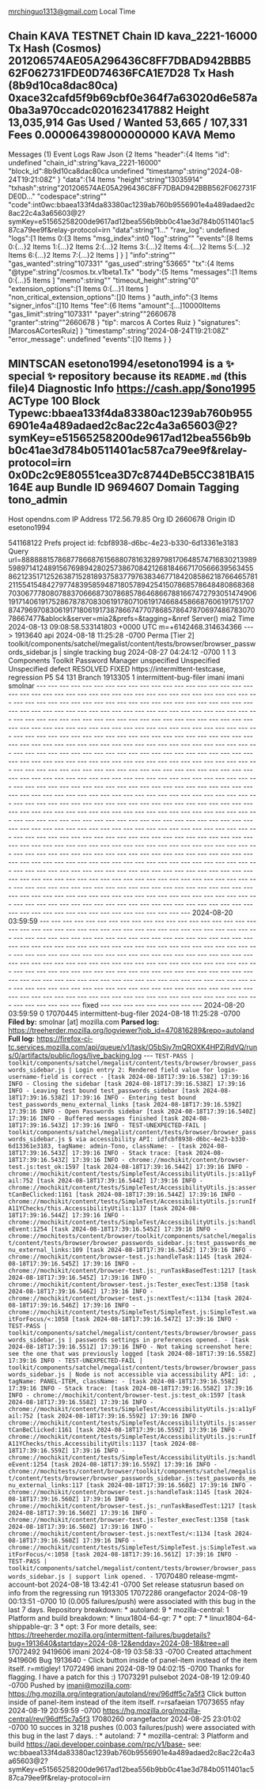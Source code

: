 mrchinguo1313@gmail.com Local Time

Chain
KAVA TESTNET
Chain ID
kava_2221-16000
Tx Hash (Cosmos)
201206574AE05A296436C8FF7DBAD942BBB562F062731FDE0D74636FCA1E7D28
Tx Hash (8b9d10ca8dac80ca)
0xace32cafd5f9b69cbf0e364f7a63020d6e587a0ba3a970ccadc0201623417882
Height
13,035,914
Gas Used / Wanted
53,665 / 107,331
Fees
0.000064398000000000 
KAVA
Memo
-
Messages
(1)
Event Logs
Raw Json
{2 Items
"header":{4 Items
"id":
undefined
"chain_id":string"kava_2221-16000"
"block_id":8b9d10ca8dac80ca
undefined
"timestamp":string"2024-08-24T19:21:08Z"
}
"data":{14 Items
"height":string"13035914"
"txhash":string"201206574AE05A296436C8FF7DBAD942BBB562F062731FDE0D…"
"codespace":string""
"code":int0wc:bbaea133f4da83380ac1239ab760b9556901e4a489adaed2c8ac22c4a3a65603@2?symKey=e51565258200de9617ad12bea556b9bb0c41ae3d784b0511401ac587ca79ee9f&relay-protocol=irn
"data":string"1…"
"raw_log":
undefined
"logs":[1 Items
0:{3 Items
"msg_index":int0
"log":string""
"events":[8 Items
0:{…}2 Items
1:{…}2 Items
2:{…}2 Items
3:{…}2 Items
4:{…}2 Items
5:{…}2 Items
6:{…}2 Items
7:{…}2 Items
]
}
]
"info":string""
"gas_wanted":string"107331"
"gas_used":string"53665"
"tx":{4 Items
"@type":string"/cosmos.tx.v1beta1.Tx"
"body":{5 Items
"messages":[1 Items
0:{…}5 Items
]
"memo":string""
"timeout_height":string"0"
"extension_options":[1 Items
0:{…}1 Items
]
"non_critical_extension_options":[]0 Items
}
"auth_info":{3 Items
"signer_infos":[]10 Items
"fee":{6 Items
"amount":[…]10000Items
"gas_limit":string"107331"
"payer":string""2660678
"granter":string""2660678
}
"tip":
marcos A Cortes Ruiz
}
"signatures":[MarcosACortesRuiz]
}
"timestamp":string"2024-08-24T19:21:08Z"
"error_message":
undefined
"events":[]0 Items
}
}


MINTSCAN
esetono1994/esetono1994 is a ✨ special ✨ repository because its `README.md` (this file)4
 Diagnostic Info https://cash.app/$ono1995
ACType
100
Block Typewc:bbaea133f4da83380ac1239ab760b9556901e4a489adaed2c8ac22c4a3a65603@2?symKey=e51565258200de9617ad12bea556b9bb0c41ae3d784b0511401ac587ca79ee9f&relay-protocol=irn 0x0Dc2c9E80551cea3D7c8744DeB5CC381BA15164E
aup
Bundle ID
9694607
Domain Tagging tono_admin
-
Host
opendns.com
IP Address
172.56.79.85
Org ID
2660678
Origin ID esetono1994

541168122
Prefs
project id: fcbf8938-d6bc-4e23-b330-6d13361e3183
Query
url=888888157868778668761568807816328979817064857471683021398959897141248915676989428025738670842126818466717056663956345586212351712526387152818937583779763834677184208586218766465781211554154842797748395859487180578942541507868578648480868368703067778080788370666873078685786468667881667472793051474906191714061917528678787083061917807106191746684586687606191751707874796970830619171806191738786674770786857864787069748678307078667477&ablock&server=mia2&prefs=&tagging=&nref
Server()
mia2
Time
2024-08-13 09:08:58.533141803 +0000 UTC m=+6142468.314634366
--->
1913640 api 2024-08-18 11:25:28 -0700 Perma [Tier 2] toolkit/components/satchel/megalist/content/tests/browser/browser_passwords_sidebar.js | single tracking bug 2024-08-27 04:24:12 -0700 1 1 3 Components Toolkit Password Manager unspecified Unspecified Unspecified defect RESOLVED FIXED https://intermittent-testcase, regression P5 S4 131 Branch 1913305 1 intermittent-bug-filer imani imani smolnar --- --- --- --- --- --- --- --- --- --- --- --- --- --- --- --- --- --- --- --- --- --- --- --- --- --- --- --- --- --- --- --- --- --- --- --- --- --- --- --- --- --- --- --- --- --- --- --- --- --- --- --- --- --- --- --- --- --- --- --- --- --- --- --- --- --- --- --- --- --- --- --- --- --- --- --- --- --- --- --- --- --- --- --- --- --- --- --- --- --- --- --- --- --- --- --- --- --- --- --- --- --- --- --- --- --- --- --- --- --- --- --- --- --- --- --- --- --- --- --- --- --- --- --- --- --- --- --- --- --- --- --- --- --- --- --- --- --- --- --- --- --- --- --- --- --- --- --- --- --- --- --- --- --- --- --- --- --- --- --- --- --- --- --- --- --- --- --- --- --- --- --- --- --- --- --- --- --- --- --- --- --- --- --- --- --- --- --- --- --- --- --- --- --- --- --- --- --- --- --- --- --- --- --- --- --- --- --- --- --- --- --- --- --- --- --- --- --- --- --- --- --- --- --- --- --- --- --- --- --- --- --- --- --- --- --- --- --- --- --- --- --- --- --- --- --- --- --- --- --- --- --- --- --- --- --- --- --- --- --- --- --- --- --- --- --- --- --- --- --- --- --- --- --- --- --- --- --- --- --- --- --- --- --- --- --- --- --- --- --- --- --- --- --- --- --- --- --- --- --- --- --- --- --- --- --- --- --- --- --- --- --- --- --- --- --- --- --- --- --- --- --- --- --- --- --- --- --- --- --- --- --- --- --- --- --- --- --- --- --- --- --- --- --- --- --- --- --- --- --- --- --- --- --- --- --- --- --- --- --- --- --- --- --- --- --- --- --- --- --- --- --- --- --- --- --- --- --- --- --- --- --- --- --- --- --- --- --- --- --- --- --- --- --- --- --- --- --- --- --- --- --- --- --- --- --- --- --- --- --- --- --- --- --- --- --- --- --- --- --- --- --- --- --- --- --- --- --- --- --- --- --- --- --- --- --- --- --- --- --- --- --- --- --- --- --- --- --- --- --- --- --- --- --- --- --- --- --- --- --- --- --- --- --- --- --- --- --- --- --- --- --- --- --- --- --- --- --- --- --- --- --- --- --- --- --- --- --- --- --- --- --- --- --- --- --- --- --- --- --- --- --- --- --- --- --- --- --- --- --- --- --- --- --- --- --- --- --- --- --- --- --- --- --- --- --- --- --- --- --- --- --- --- --- --- --- --- --- --- --- --- --- --- --- --- --- --- --- --- --- --- --- --- --- --- --- --- --- --- --- --- --- --- --- --- --- --- --- --- --- --- --- --- --- --- --- --- --- --- --- --- --- --- --- --- --- --- --- --- --- --- --- --- --- 2024-08-20 03:59:59 --- --- --- --- --- --- --- --- --- --- --- --- --- --- --- --- --- --- --- --- --- --- --- --- --- --- --- --- --- --- --- --- --- --- --- --- --- --- --- --- --- --- --- --- --- --- --- --- --- --- --- --- --- --- --- --- --- --- --- --- --- --- --- --- --- --- --- --- --- --- --- --- --- --- --- --- --- --- --- --- --- --- --- --- --- --- --- --- --- --- --- --- --- --- --- --- --- --- --- --- --- --- --- --- --- --- --- --- --- --- --- --- --- --- --- --- --- --- --- --- --- --- --- --- --- --- --- --- --- --- --- --- --- --- --- --- --- --- --- --- --- --- --- --- --- --- --- --- --- --- --- --- --- --- --- --- --- --- --- --- --- --- --- --- --- --- --- --- --- --- --- --- --- --- --- --- --- --- --- --- --- --- --- --- --- --- --- --- --- --- --- --- --- --- --- --- --- --- --- --- --- --- --- --- --- --- --- --- --- --- --- --- --- --- --- --- --- --- ---  fixed --- --- --- --- --- --- --- --- --- 2024-08-20 03:59:59 0 17070445 intermittent-bug-filer 2024-08-18 11:25:28 -0700 **Filed by:** smolnar [at] mozilla.com **Parsed log:** https://treeherder.mozilla.org/logviewer?job_id=470816289&repo=autoland **Full log:** https://firefox-ci-tc.services.mozilla.com/api/queue/v1/task/O5bSjy7mQROXK4HPZjRdVQ/runs/0/artifacts/public/logs/live_backing.log --- ``` TEST-PASS | toolkit/components/satchel/megalist/content/tests/browser/browser_passwords_sidebar.js | Login entry 2: Rendered field value for login-username-field is correct - [task 2024-08-18T17:39:16.538Z] 17:39:16 INFO - Closing the sidebar [task 2024-08-18T17:39:16.538Z] 17:39:16 INFO - Leaving test bound test_passwords_sidebar [task 2024-08-18T17:39:16.538Z] 17:39:16 INFO - Entering test bound test_passwords_menu_external_links [task 2024-08-18T17:39:16.539Z] 17:39:16 INFO - Open Passwords sidebar [task 2024-08-18T17:39:16.540Z] 17:39:16 INFO - Buffered messages finished [task 2024-08-18T17:39:16.543Z] 17:39:16 INFO - TEST-UNEXPECTED-FAIL | toolkit/components/satchel/megalist/content/tests/browser/browser_passwords_sidebar.js $ via accessibility API: idfcbf8938-d6bc-4e23-b330-6d13361e3183, tagName: admin-Tono, className: - [task 2024-08-18T17:39:16.543Z] 17:39:16 INFO - Stack trace: [task 2024-08-18T17:39:16.543Z] 17:39:16 INFO - chrome://mochikit/content/browser-test.js:test_ok:1597 [task 2024-08-18T17:39:16.544Z] 17:39:16 INFO - chrome://mochikit/content/tests/SimpleTest/AccessibilityUtils.js:a11yFail:752 [task 2024-08-18T17:39:16.544Z] 17:39:16 INFO - chrome://mochikit/content/tests/SimpleTest/AccessibilityUtils.js:assertCanBeClicked:1161 [task 2024-08-18T17:39:16.544Z] 17:39:16 INFO - chrome://mochikit/content/tests/SimpleTest/AccessibilityUtils.js:runIfA11YChecks/this.AccessibilityUtils:1137 [task 2024-08-18T17:39:16.544Z] 17:39:16 INFO - chrome://mochikit/content/tests/SimpleTest/AccessibilityUtils.js:handleEvent:1254 [task 2024-08-18T17:39:16.545Z] 17:39:16 INFO - chrome://mochitests/content/browser/toolkit/components/satchel/megalist/content/tests/browser/browser_passwords_sidebar.js:test_passwords_menu_external_links:109 [task 2024-08-18T17:39:16.545Z] 17:39:16 INFO - chrome://mochikit/content/browser-test.js:handleTask:1145 [task 2024-08-18T17:39:16.545Z] 17:39:16 INFO - chrome://mochikit/content/browser-test.js:_runTaskBasedTest:1217 [task 2024-08-18T17:39:16.545Z] 17:39:16 INFO - chrome://mochikit/content/browser-test.js:Tester_execTest:1358 [task 2024-08-18T17:39:16.546Z] 17:39:16 INFO - chrome://mochikit/content/browser-test.js:nextTest/<:1134 [task 2024-08-18T17:39:16.546Z] 17:39:16 INFO - chrome://mochikit/content/tests/SimpleTest/SimpleTest.js:SimpleTest.waitForFocus/<:1058 [task 2024-08-18T17:39:16.547Z] 17:39:16 INFO - TEST-PASS | toolkit/components/satchel/megalist/content/tests/browser/browser_passwords_sidebar.js | passwords settings in preferences opened. - [task 2024-08-18T17:39:16.551Z] 17:39:16 INFO - Not taking screenshot here: see the one that was previously logged [task 2024-08-18T17:39:16.558Z] 17:39:16 INFO - TEST-UNEXPECTED-FAIL | toolkit/components/satchel/megalist/content/tests/browser/browser_passwords_sidebar.js | Node is not accessible via accessibility API: id: , tagName: PANEL-ITEM, className: - [task 2024-08-18T17:39:16.558Z] 17:39:16 INFO - Stack trace: [task 2024-08-18T17:39:16.558Z] 17:39:16 INFO - chrome://mochikit/content/browser-test.js:test_ok:1597 [task 2024-08-18T17:39:16.558Z] 17:39:16 INFO - chrome://mochikit/content/tests/SimpleTest/AccessibilityUtils.js:a11yFail:752 [task 2024-08-18T17:39:16.559Z] 17:39:16 INFO - chrome://mochikit/content/tests/SimpleTest/AccessibilityUtils.js:assertCanBeClicked:1161 [task 2024-08-18T17:39:16.559Z] 17:39:16 INFO - chrome://mochikit/content/tests/SimpleTest/AccessibilityUtils.js:runIfA11YChecks/this.AccessibilityUtils:1137 [task 2024-08-18T17:39:16.559Z] 17:39:16 INFO - chrome://mochikit/content/tests/SimpleTest/AccessibilityUtils.js:handleEvent:1254 [task 2024-08-18T17:39:16.559Z] 17:39:16 INFO - chrome://mochitests/content/browser/toolkit/components/satchel/megalist/content/tests/browser/browser_passwords_sidebar.js:test_passwords_menu_external_links:117 [task 2024-08-18T17:39:16.560Z] 17:39:16 INFO - chrome://mochikit/content/browser-test.js:handleTask:1145 [task 2024-08-18T17:39:16.560Z] 17:39:16 INFO - chrome://mochikit/content/browser-test.js:_runTaskBasedTest:1217 [task 2024-08-18T17:39:16.560Z] 17:39:16 INFO - chrome://mochikit/content/browser-test.js:Tester_execTest:1358 [task 2024-08-18T17:39:16.560Z] 17:39:16 INFO - chrome://mochikit/content/browser-test.js:nextTest/<:1134 [task 2024-08-18T17:39:16.560Z] 17:39:16 INFO - chrome://mochikit/content/tests/SimpleTest/SimpleTest.js:SimpleTest.waitForFocus/<:1058 [task 2024-08-18T17:39:16.561Z] 17:39:16 INFO - TEST-PASS | toolkit/components/satchel/megalist/content/tests/browser/browser_passwords_sidebar.js | support link opened. - ``` 17070480 release-mgmt-account-bot 2024-08-18 13:42:41 -0700 Set release statusrun based on info from the regressing run 1913305 17072286 orangefactor 2024-08-19 00:13:51 -0700 10  (0.005 failures/push) were associated with this bug in the last 7 days. Repository breakdown: * autoland: 9 * mozilla-central: 1 Platform and build breakdown: * linux1804-64-qr: 7 * opt: 7 * linux1804-64-shippable-qr: 3 * opt: 3 For more details, see: https://treeherder.mozilla.org/intermittent-failures/bugdetails?bug=1913640&startday=2024-08-12&endday=2024-08-18&tree=all 17072492 9419606 imani 2024-08-19 03:58:33 -0700 Created attachment 9419606 Bug 1913640 - Click button inside of panel-item instead of the item itself. r=mtigley! 17072496 imani 2024-08-19 04:02:15 -0700 Thanks for flagging. I have a patch for this :) 17073291 pulsebot 2024-08-19 12:09:40 -0700 Pushed by imani@mozilla.com: https://hg.mozilla.org/integration/autoland/rev/96dff5c7a5f3 Click button inside of panel-item instead of the item itself. r=rsafaeian 17073655 nfay 2024-08-19 20:59:59 -0700 https://hg.mozilla.org/mozilla-central/rev/96dff5c7a5f3 17080260 orangefactor 2024-08-25 23:01:02 -0700 10 succes in 3218 pushes (0.003 failures/push) were associated with this bug in the last 7 days. : * autoland: 7 * mozilla-central: 3 Platform and build https://api.developer.coinbase.com/rpc/v1/base- see: 
wc:bbaea133f4da83380ac1239ab760b9556901e4a489adaed2c8ac22c4a3a65603@2?symKey=e51565258200de9617ad12bea556b9bb0c41ae3d784b0511401ac587ca79ee9f&relay-protocol=irn